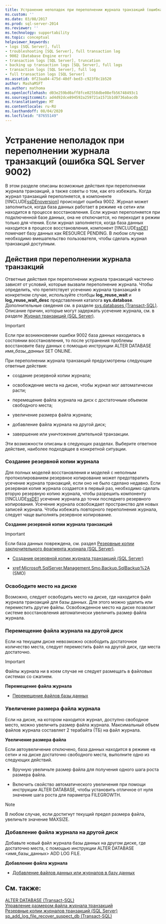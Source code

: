 ```yaml
---
title: Устранение неполадок при переполнении журнала транзакций (ошибка SQL Server 9002) | Документация Майкрософт
ms.custom: ''
ms.date: 03/08/2017
ms.prod: sql-server-2014
ms.reviewer: ''
ms.technology: supportability
ms.topic: conceptual
helpviewer_keywords:
- logs [SQL Server], full
- troubleshooting [SQL Server], full transaction log
- 9002 (Database Engine error)
- transaction logs [SQL Server], truncation
- backing up transaction logs [SQL Server], full logs
- transaction logs [SQL Server], full log
- full transaction logs [SQL Server]
ms.assetid: 0f23aa84-475d-40df-bed3-c923f8c1b520
author: MashaMSFT
ms.author: mathoma
ms.openlocfilehash: d03e259bd0aff8fce02558dbe08efb56748493c1
ms.sourcegitcommit: ad4d92dce894592a259721a1571b1d8736abacdb
ms.translationtype: MT
ms.contentlocale: ru-RU
ms.lasthandoff: 08/04/2020
ms.locfileid: "87655149"
---
```

# <a name="troubleshoot-a-full-transaction-log-sql-server-error-9002"></a>Устранение неполадок при переполнении журнала транзакций (ошибка SQL Server 9002)
  В этом разделе описаны возможные действия при переполнении журнала транзакций, а также советы о том, как его избежать. Когда журнал транзакций переполняется, в компоненте [!INCLUDE[ssDEnoversion](../../includes/ssdenoversion-md.md)] происходит ошибка 9002. Журнал может заполниться, когда база данных работает в режиме «в сети» или находится в процессе восстановления. Если журнал переполняется при подключенной базе данных, она не отключается, но переходит в режим только для чтения. Если журнал заполняется, когда база данных находится в процессе восстановления, компонент [!INCLUDE[ssDE](../../includes/ssde-md.md)] помечает базу данных как RESOURCE PENDING. В любом случае необходимо вмешательство пользователя, чтобы сделать журнал транзакций доступным.  
  
## <a name="responding-to-a-full-transaction-log"></a>Действия при переполнении журнала транзакций  
 Ответные действия при переполнении журнала транзакций частично зависят от условий, которые вызвали переполнение журнала. Чтобы определить, что препятствует усечению журнала транзакций в конкретном случае, используйте столбцы **log_reuse_wait** и **log_reuse_wait_desc** представления каталога **sys.database**. Дополнительные сведения см. в разделе [sys.databases (Transact-SQL)](/sql/relational-databases/system-catalog-views/sys-databases-transact-sql). Описание причин, которые могут задержать усечение журнала, см. в разделе [Журнал транзакций (SQL Server)](the-transaction-log-sql-server.md).  
  
> [!IMPORTANT]  
>  Если при возникновении ошибки 9002 база данных находилась в состоянии восстановления, то после устранения проблемы восстановите базу данных с помощью инструкции ALTER DATABASE *имя_базы_данных* SET ONLINE.  
  
 При переполнении журнала транзакций предусмотрены следующие ответные действия:  
  
-   создание резервной копии журнала;  
  
-   освобождение места на диске, чтобы журнал мог автоматически расти;  
  
-   перемещение файла журнала на диск с достаточным объемом свободного места;  
  
-   увеличение размера файла журнала;  
  
-   добавление файла журнала на другой диск;  
  
-   завершение или уничтожение длительной транзакции.  
  
 Эти возможности описаны в следующих разделах. Выберите ответное действие, наиболее подходящее в конкретной ситуации.  
  
### <a name="backing-up-the-log"></a>Создание резервной копии журнала  
 Для полных моделей восстановления и моделей с неполным протоколированием резервное копирование может предотвратить усечение журнала транзакций, если оно не было сделано недавно. Если резервная копия журнала создается в первый раз, необходимо сделать вторую резервную копию журнала, чтобы разрешить компоненту [!INCLUDE[ssDE](../../includes/ssde-md.md)] усечение журнала до точки последнего резервного копирования. Усечение журнала освобождает пространство для новых записей журнала. Чтобы избежать повторного переполнения журнала, следует чаще выполнять резервное копирование.  
  
 **Создание резервной копии журнала транзакций**  
  
> [!IMPORTANT]  
>  Если база данных повреждена, см. раздел [Резервные копии заключительного фрагмента журнала (SQL Server)](../backup-restore/tail-log-backups-sql-server.md).  
  
-   [Создание резервной копии журнала транзакций (SQL Server)](../backup-restore/back-up-a-transaction-log-sql-server.md)  
  
-   <xref:Microsoft.SqlServer.Management.Smo.Backup.SqlBackup%2A> (SMO)  
  
### <a name="freeing-disk-space"></a>Освободите место на диске  
 Возможно, следует освободить место на диске, где находится файл журнала транзакций для базы данных. Для этого можно удалить или переместить другие файлы. Освобожденное место на диске позволит системе восстановления автоматически увеличить размер файла журнала.  
  
### <a name="moving-the-log-file-to-a-different-disk"></a>Перемещение файла журнала на другой диск  
 Если на текущем диске невозможно освободить достаточное количество места, следует переместить файл на другой диск, где места достаточно.  
  
> [!IMPORTANT]  
>  Файлы журнала ни в коем случае не следует размещать в файловых системах со сжатием.  
  
 **Перемещение файла журнала**  
  
-   [Перемещение файлов базы данных](../databases/move-database-files.md)  
  
### <a name="increasing-the-size-of-a-log-file"></a>Увеличение размера файла журнала  
 Если на диске, на котором находится журнал, доступно свободное место, можно увеличить размер файла журнала. Максимальный объем файлов журнала составляет 2 терабайта (ТБ) на файл журнала.  
  
 **Увеличение размера файла**  
  
 Если автоувеличение отключено, база данных находится в режиме «в сети» и на диске достаточно свободного места, выполните одно из следующих действий.  
  
-   Вручную увеличьте размер файла для получения одного шага роста размера файла.  
  
-   Включить свойство автоматического увеличения при помощи инструкции ALTER DATABASE, чтобы установить отличное от нуля значение шага роста для параметра FILEGROWTH.  
  
> [!NOTE]  
>  В любом случае, если достигнут текущий предел размера файла, увеличьте значение MAXSIZE.  
  
### <a name="adding-a-log-file-on-a-different-disk"></a>Добавление файла журнала на другой диск  
 Добавьте новый файл журнала базы данных на другом диске, где достаточно места, с помощью инструкции ALTER DATABASE <имя_базы_данных> ADD LOG FILE.  
  
 **Добавление файла журнала**  
  
-   [Добавление файлов данных или журналов в базу данных](../databases/add-data-or-log-files-to-a-database.md)  
  
## <a name="see-also"></a>См. также:  
 [ALTER DATABASE (Transact-SQL)](/sql/t-sql/statements/alter-database-transact-sql)   
 [Управление размером файла журнала транзакций](manage-the-size-of-the-transaction-log-file.md)   
 [Резервные копии журналов транзакций (SQL Server)](../backup-restore/transaction-log-backups-sql-server.md)   
 [sp_add_log_file_recover_suspect_db (Transact-SQL)](/sql/relational-databases/system-stored-procedures/sp-add-log-file-recover-suspect-db-transact-sql)  
  
  
